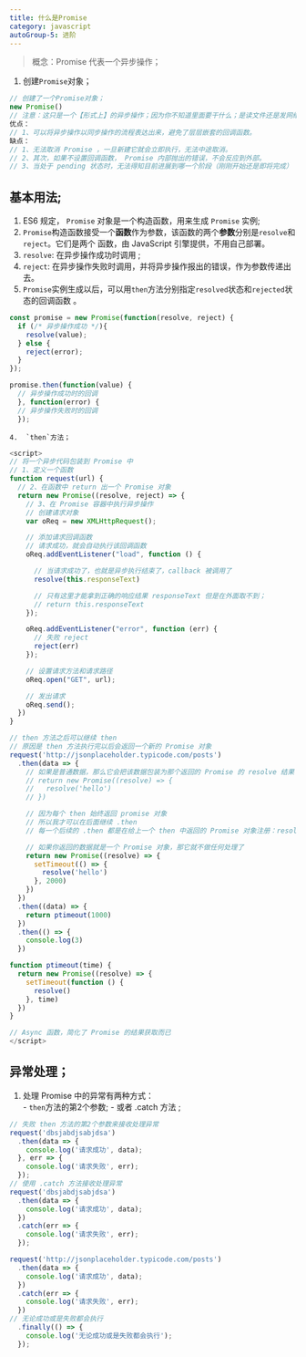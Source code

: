 ```yaml
---
title: 什么是Promise
category: javascript
autoGroup-5: 进阶
---
```


> 概念：Promise 代表一个异步操作；

1. 创建`Promise`对象；

```js
// 创建了一个Promise对象；
new Promise()
// 注意：这只是一个【形式上】的异步操作；因为你不知道里面要干什么；是读文件还是发网络请求呢？
优点：
// 1、可以将异步操作以同步操作的流程表达出来，避免了层层嵌套的回调函数。
缺点：
// 1、无法取消 Promise ，一旦新建它就会立即执行，无法中途取消。
// 2、其次，如果不设置回调函数， Promise 内部抛出的错误，不会反应到外部。
// 3、当处于 pending 状态时，无法得知目前进展到哪一个阶段（刚刚开始还是即将完成）
```

## 基本用法;

1.   ES6 规定， `Promise` 对象是一个构造函数，用来生成 `Promise` 实例;
2.  `Promise`构造函数接受一个**函数**作为参数，该函数的两个**参数**分别是`resolve`和`reject`。它们是两个
   函数，由 JavaScript 引擎提供，不用自己部署。  
   1. `resolve`:  在异步操作成功时调用 ;
   2. `reject`:   在异步操作失败时调用，并将异步操作报出的错误，作为参数传递出去。 
3.  `Promise`实例生成以后，可以用`then`方法分别指定`resolved`状态和`rejected`状态的回调函数 。


```js
const promise = new Promise(function(resolve, reject) {
  if (/* 异步操作成功 */){
    resolve(value);
  } else {
    reject(error);
  }
});

promise.then(function(value) {
  // 异步操作成功时的回调
  }, function(error) {
  // 异步操作失败时的回调
  });
```

	4.	`then`方法；

```js
<script>
// 将一个异步代码包装到 Promise 中
// 1、定义一个函数
function request(url) {
  // 2、在函数中 return 出一个 Promise 对象
  return new Promise((resolve, reject) => {
    // 3、在 Promise 容器中执行异步操作
    // 创建请求对象
    var oReq = new XMLHttpRequest();

    // 添加请求回调函数
    // 请求成功，就会自动执行该回调函数
    oReq.addEventListener("load", function () {

      // 当请求成功了，也就是异步执行结束了，callback 被调用了
      resolve(this.responseText)

      // 只有这里才能拿到正确的响应结果 responseText 但是在外面取不到；
      // return this.responseText
    });

    oReq.addEventListener("error", function (err) {
      // 失败 reject
      reject(err)
    });

    // 设置请求方法和请求路径
    oReq.open("GET", url);

    // 发出请求
    oReq.send();
  })
}

// then 方法之后可以继续 then
// 原因是 then 方法执行完以后会返回一个新的 Promise 对象
request('http://jsonplaceholder.typicode.com/posts')
  .then(data => {
    // 如果是普通数据，那么它会把该数据包装为那个返回的 Promise 的 resolve 结果
    // return new Promise((resolve) => {
    //   resolve('hello')
    // })

    // 因为每个 then 始终返回 promise 对象
    // 所以我才可以在后面继续 .then
    // 每一个后续的 .then 都是在给上一个 then 中返回的 Promise 对象注册：resolve、reject

    // 如果你返回的数据就是一个 Promise 对象，那它就不做任何处理了
    return new Promise((resolve) => {
      setTimeout(() => {
        resolve('hello')
      }, 2000)
    })
  })
  .then((data) => {
    return ptimeout(1000)
  })
  .then(() => {
    console.log(3)
  })

function ptimeout(time) {
  return new Promise((resolve) => {
    setTimeout(function () {
      resolve()
    }, time)
  })
}

// Async 函数，简化了 Promise 的结果获取而已
</script>
```

## 异常处理；

 1.	  处理 Promise 中的异常有两种方式：  
     -  `then`方法的第2个参数;
     - 或者 .catch 方法 ;


```js
// 失败 then 方法的第2个参数来接收处理异常
request('dbsjabdjsabjdsa')
  .then(data => {
    console.log('请求成功', data);
  }, err => {
    console.log('请求失败', err);
  });
// 使用 .catch 方法接收处理异常
request('dbsjabdjsabjdsa')
  .then(data => {
    console.log('请求成功', data);
  })
  .catch(err => {
    console.log('请求失败', err);
  });

request('http://jsonplaceholder.typicode.com/posts')
  .then(data => {
    console.log('请求成功', data);
  })
  .catch(err => {
    console.log('请求失败', err);
  })
// 无论成功或是失败都会执行
  .finally(() => {
    console.log('无论成功或是失败都会执行');
  });
```

